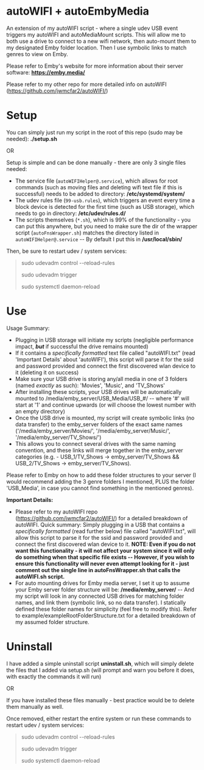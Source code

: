 # autoWIFI + autoEmbyMedia
An extension of my autoWIFI script - where a single udev USB event triggers my autoWIFI and autoMediaMount scripts. This will allow me to both use a drive to connect to a new wifi network, then auto-mount them to my designated Emby folder location. Then I use symbolic links to match genres to view on Emby.

Please refer to Emby's website for more information about their server software: **https://emby.media/**

Please refer to my other repo for more detailed info on autoWIFI (https://github.com/jwmcfar2/autoWIFI/)

# Setup

You can simply just run my script in the root of this repo (sudo may be needed): **./setup.sh**

OR

Setup is simple and can be done manually - there are only 3 single files needed:
  - The service file (`autoWIFIHelper@.service`), which allows for root commands (such as moving files and deleting wifi text file if this is successful) needs to be added to directory: **/etc/systemd/system/**
  - The udev rules file (`99-usb.rules`), which triggers an event every time a block device is detected for the first time (such as USB storage), which needs to go in directory: **/etc/udev/rules.d/**
  - The scripts themselves (`*.sh`), which is 99% of the functionality - you can put this anywhere, but you need to make sure the dir of the wrapper script (`autoFnsWrapper.sh`) matches the directory listed in `autoWIFIHelper@.service` -- By default I put this in **/usr/local/sbin/**

Then, be sure to restart udev / system services:

>sudo udevadm control --reload-rules
>
>sudo udevadm trigger
>
>sudo systemctl daemon-reload

# Use

Usage Summary: 
 - Plugging in USB storage will initiate my scripts (negligible performance impact, **_but_** if successful the drive remains mounted)
 - If it contains a *specifically formatted* text file called "autoWIFI.txt" (read 'Important Details' about 'autoWIFI'), this script will parse it for the ssid and password provided and connect the first discovered wlan device to it (deleting it on success)
 - Make sure your USB drive is storing any/all media in one of 3 folders (named *exactly* as such): 'Movies', 'Music', and 'TV_Shows'
 - After installing these scripts, your USB drives will be automatically mounted to /media/emby_server/USB_Media/USB_#/ -- where '#' will start at '1' and continue upwards (or will choose the lowest number with an empty directory)
 - Once the USB drive is mounted, my script will create symbolic links (no data transfer) to the emby_server folders of the exact same names ('/media/emby_server/Movies/', '/media/emby_server/Music/', '/media/emby_server/TV_Shows/')
 - This allows you to connect several drives with the same naming convention, and these links will merge together in the emby_server categories (e.g. - USB_1/TV_Shows -> emby_server/TV_Shows && USB_2/TV_Shows -> emby_server/TV_Shows).

 Please refer to Emby on how to add these folder structures to your server (I would recommend adding the 3 genre folders I mentioned, PLUS the folder 'USB_Media', in case you cannot find something in the mentioned genres).

**Important Details:**
  - Please refer to my autoWIFI repo (https://github.com/jwmcfar2/autoWIFI/) for a detailed breakdown of autoWIFI. Quick summary: Simply plugging in a USB that contains a *specifically formatted* (read further below) file called "autoWIFI.txt", will allow this script to parse it for the ssid and password provided and connect the first discovered wlan device to it. **NOTE: Even if you do not want this functionality - it will not affect your system since it will only do something when that specific file exists -- However, if you wish to ensure this functionality will never even attempt looking for it - just comment out the single line in autoFnsWrapper.sh that calls the autoWIFI.sh script.**
  - For auto mounting drives for Emby media server, I set it up to assume your Emby server folder structure will be: **/media/emby_server/** -- And my script will look in any connected USB drives for matching folder names, and link them (symbolic link, so no data transfer). I statically defined these folder names for simplicity (feel free to modify this). Refer to example/exampleRootFolderStructure.txt for a detailed breakdown of my assumed folder structure.

# Uninstall

I have added a simple uninstall script **uninstall.sh**, which will simply delete the files that I added via setup.sh (will prompt and warn you before it does, with exactly the commands it will run)

OR

If you have installed these files manually - best practice would be to delete them manually as well.

Once removed, either restart the entire system or run these commands to restart udev / system services:

>sudo udevadm control --reload-rules
>
>sudo udevadm trigger
>
>sudo systemctl daemon-reload
